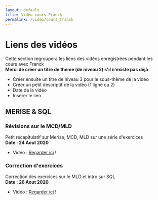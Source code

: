 ```yaml
---
layout: default
tilte: Video cours Franck
permalink: /video/cours_franck
---
```


# Liens des vidéos
Cette section regroupera les liens des vidéos enregistrées pendant les cours avec Franck  
**Merci de créer un titre de thème (de niveau 2) s'il n'existe pas déjà**
* Créer ensuite un titre de niveau 3 pour le sous-thème de la vidéo
* Créer un petit descriptif de la vidéo (1 ligne ou 2)
* Date de la vidéo
* Insérer le lien


## MERISE & SQL
### Révisions sur le MCD/MLD
Petit récapitulatif sur Merise, MCD, MLD sur une série d'exercices  
**Date : 24 Aout 2020**
* Vidéo : [Regarder ici][merise-00] !

[merise-00]: http://media.arfp.eu/2005/2020-08-24_14-12-02.mp4

### Correction d'exercices
Correction des exercices sur le MLD et intro sur SQL  
**Date : 26 Aout 2020**
* Vidéo : [Regarder ici][merise-01] !

[merise-01]: http://media.arfp.eu/2005/2020-08-26_09-00-19.mp4
